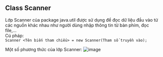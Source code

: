 ## Class Scanner
Lớp Scanner của package java.util được sử dụng để đọc dữ liệu đầu vào từ các nguồn khác nhau như người dùng nhập thông tin từ bàn phím, đọc file,...  
Cú pháp:  
`Scanner <Tên biến tham chiếu> = new Scanner(Tham số truyền vào);`

Một số phương thức của lớp Scanner:
![image](https://user-images.githubusercontent.com/70504465/114335956-1d024180-9b78-11eb-89ff-6853ef75f8c2.png)

